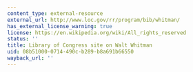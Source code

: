 ```yaml
---
content_type: external-resource
external_url: http://www.loc.gov/rr/program/bib/whitman/
has_external_license_warning: true
license: https://en.wikipedia.org/wiki/All_rights_reserved
status: ''
title: Library of Congress site on Walt Whitman
uid: 08b51000-0714-490c-b289-b8a691b66550
wayback_url: ''
---
```

